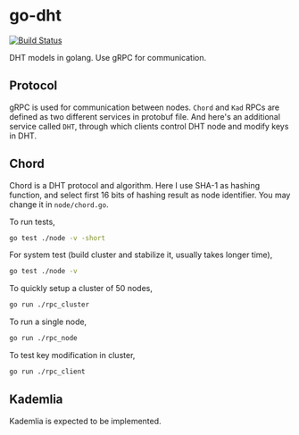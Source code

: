 # go-dht

[![Build Status](https://travis-ci.com/skyzh/go-dht.svg?branch=master)](https://travis-ci.com/skyzh/go-dht)

DHT models in golang. Use gRPC for communication.


## Protocol

gRPC is used for communication between nodes. `Chord` and `Kad` RPCs are defined as
two different services in protobuf file. And here's an additional service called `DHT`,
through which clients control DHT node and modify keys in DHT.

## Chord

Chord is a DHT protocol and algorithm. Here I use SHA-1 as hashing function, and select first 
16 bits of hashing result as node identifier. You may change it in `node/chord.go`.

To run tests,
```bash
go test ./node -v -short
```

For system test (build cluster and stabilize it, usually takes longer time),
```bash
go test ./node -v
```

To quickly setup a cluster of 50 nodes,
```bash
go run ./rpc_cluster
```

To run a single node,
```bash
go run ./rpc_node
```

To test key modification in cluster,
```bash
go run ./rpc_client
```

## Kademlia

Kademlia is expected to be implemented.
